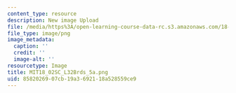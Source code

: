 ```yaml
---
content_type: resource
description: New image Upload
file: /media/https%3A/open-learning-course-data-rc.s3.amazonaws.com/18-02sc-multivariable-calculus-fall-2010/8582026907cb19a3692118a528559ce9_MIT18_02SC_L32Brds_5a.png
file_type: image/png
image_metadata:
  caption: ''
  credit: ''
  image-alt: ''
resourcetype: Image
title: MIT18_02SC_L32Brds_5a.png
uid: 85820269-07cb-19a3-6921-18a528559ce9
---
```

